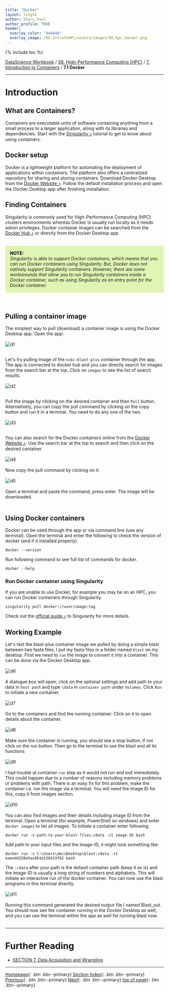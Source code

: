 ```yaml
---
title: "Docker"
layout: single
author: Sharu Paul
author_profile: TRUE
header:
  overlay_color: "444444"
  overlay_image: /06-IntroToHPC/assets/images/06_hpc_banner.png
---
```


{% include toc %}

[DataScience Workbook](https://datascience.101workbook.org/) / [06. High-Performance Computing (HPC)](../../00-IntroToHPC-LandingPage) / [7. Introduction to Containers](../00-introduction-to-containers.md) / **7.1 Docker**

---

# Introduction

## What are Containers?
Containers are executable units of software containing anything from a small process to a larger application, along with its libraries and dependencies. Start with the <a href="https://datascience.101workbook.org/06-IntroToHPC/07-CONTAINERS/01-SINGULARITY/01-singularity-basics" target="_blank">Singularity ⤴</a> tutorial to get to know about using containers. <br>


## Docker setup
Docker is a lightweight platform for automating the deployment of applications within containers. The platform also offers a centralized repository for sharing and storing containers. Download Docker Desktop from the <a href="https://www.docker.com/" target="_blank">Docker Website ⤴</a>. Follow the default installation process and open the Docker Desktop app after finishing installation. 


## Finding Containers
Singularity is commonly used for High-Performance Computing (HPC) clusters environments whereas Docker is usually run locally as it needs admin privileges. Docker container images can be searched from the <a href="https://hub.docker.com/search?q=" target="_blank">Docker Hub ⤴</a> or directly from the Docker Desktop app. <br>
<br>

<div style="background: #dff5b3; padding: 15px;">
<span style="font-weight:800;">NOTE:</span>
<br><span style="font-style:italic;"> Singularity is able to support Docker containers, which means that you can run Docker containers using Singularity. But, Docker does not natively support Singularity containers. However, there are some workarounds that allow you to run Singularity containers inside a Docker container, such as using Singularity as an entry point for the Docker container. </span>
</div> <br>
<br>

## Pulling a container image
The simplest way to pull (download) a container image is using the Docker Desktop app. 
Open the app: <br>
<br>
![d1](../../assets/images/06_docker_start.png) <br>
<br>

Let's try pulling image of the `ncbi-blast-plus` container through the app. The app is connected to docker hub and you can directly search for images from the search bar at the top. Click on `images` to see the list of search results. <br>
<br>
![d2](../../assets/images/06_search.png) <br>
<br>

Pull the image by clicking on the desired container and then `Pull` button. Alternatively, you can copy the pull command by clicking on the copy button and run it in a terminal. You need to do any one of the two. <br>
<br>
![d3](../../assets/images/06_pull1.png) <br>
<br>

You can also search for the Docker containers online from the <a href="https://www.docker.com/" target="_blank">Docker Website ⤴</a>. Use the search bar at the top to search and then click on the desired container. <br>
<br>
![d4](../../assets/images/06_Docker_Hub.png) <br>
<br>
Now copy the pull command by clicking on it. <br>
<br>
![d5](../../assets/images/06_Docker_Hub_pull.png) <br>
<br>
Open a terminal and paste the command, press enter. The image will be downloaded.
<br>
<br>

## Using Docker containers
Docker can be used through the app or via command line (use any terminal). Open the terminal and enter the following to check the version of docker (and if it installed properly).

```
docker --version
```

Run following command to see full list of commands for docker.

```
docker --help
```

### Run Docker container using Singularity
If you are unable to use Docker, for example you may be on an HPC, you can run Docker containers through Singularity. 

```
singularity pull docker://user/image:tag
```

Check out the <a href="https://docs.sylabs.io/guides/3.2/user-guide/cli/singularity_pull.html" target="blank">official guide ⤴</a> to Singularity for more details. 
<br> 


## Working Example
Let's test the blast-plus container image we pulled by doing a simple blast between two fasta files. I put my fasta files in a folder named `blast` on my desktop. First we need to `run` the image to convert it into a container. This can be done via the Docker Desktop app. <br>
<br>
![d6](../../assets/images/06_run_image.png) <br>
<br>
A dialogue box will open; click on the optional settings and add path to your data in `host path` and type `\data` in `container path` under `Volumes`. Click `Run` to initiate a new container. <br>
<br>
![d7](../../assets/images/06_new_container.png) <br>
<br>
Go to the containers and find the running container. Click on it to open details about the container. <br>
<br>
![d8](../../assets/images/06_run_container.png) <br>
<br>
Make sure the container is running, you should see a stop button, if not click on the run button. Then go to the terminal to use the blast and all its functions <br>
<br>
![d9](../../assets/images/06_container_terminal.png) <br>
<br>
I had trouble at container `run` step as it would not run and exit immediately. This could happen due to a number of reasons including memory problems or problems with path. There is an easy fix for this problem, make the container i.e. run the image via a terminal. You will need the image ID for this, copy it from images section. <br>
<br>
![d10](../../assets/images/06_imageID.png) <br> 
<br>
You can also find images and their details including image ID from the terminal. Open a terminal (for example, PowerShell on windows) and enter `docker images` to list all images. To initiate a container enter following:

```
docker run -v path-to-your-blast-files:/data -it image-ID bash
```

Add path to your input files and the image-ID, it might look something like:

```
docker run -v C:\Users\abc\Desktop\blast:/data -it eaeed4320e5as0b1d136533f02 bash
```

The `:/data` after your path is the default container path (keep it as is) and the image-ID is usually a long string of numbers and alphabets. This will initiate an interactive run of the docker container. You can now use the blast programs in this terminal directly. <br>
<br>
![d11](../../assets/images/06_Blastn.png) <br>
<br>
Running this command generated the desired output file I named Blast_out. You should now see the container running in the Docker Desktop as well, and you can use the terminal within the app as well for running blast now. <br>
<br>

___
# Further Reading
* [SECTION 7. Data Acquisition and Wrangling](../../../07-DataParsing/00-DataParsing-LandingPage)

___

[Homepage](../../../index.md){: .btn  .btn--primary}
[Section Index](../../00-IntroToHPC-LandingPage){: .btn  .btn--primary}
[Previous](../01-SINGULARITY/04-singularity-3-tutorial-vagrant){: .btn  .btn--primary}
[Next](../../../07-DataParsing/00-DataParsing-LandingPage){: .btn  .btn--primary}
[top of page](#introduction){: .btn  .btn--primary}
